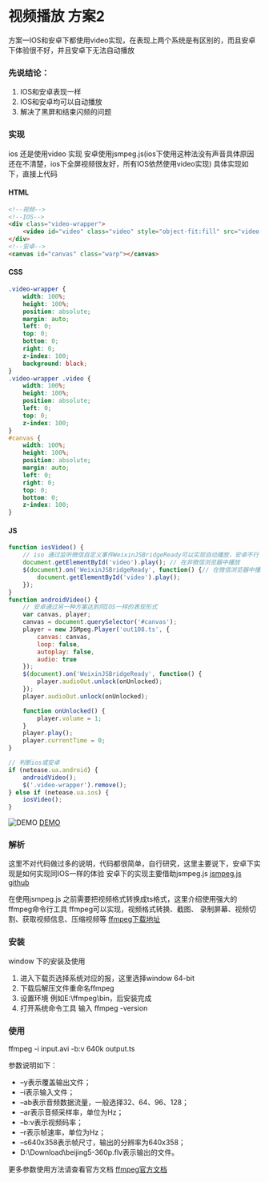 # 视频播放 方案2

方案一IOS和安卓下都使用video实现，在表现上两个系统是有区别的，而且安卓下体验很不好，并且安卓下无法自动播放

### 先说结论：
1. IOS和安卓表现一样
2. IOS和安卓均可以自动播放
3. 解决了黑屏和结束闪频的问题

### 实现
ios 还是使用video 实现
安卓使用jsmpeg.js(ios下使用这种法没有声音具体原因还在不清楚，ios下全屏视频很友好，所有IOS依然使用video实现)
具体实现如下，直接上代码

#### HTML
```html
<!--视频-->
<!--IOS-->
<div class="video-wrapper">
    <video id="video" class="video" style="object-fit:fill" src="video.mp4" preload="auto" x-webkit-airplay="true" playsinline="true" webkit-playsinline="true" x5-video-player-type="h5" x5-video-player-fullscreen="true"></video>        
</div>
<!--安卓-->
<canvas id="canvas" class="warp"></canvas>
```
#### CSS
```css
.video-wrapper {
    width: 100%;
    height: 100%;
    position: absolute;
    margin: auto;
    left: 0;
    top: 0;
    bottom: 0;
    right: 0;
    z-index: 100;
    background: black;            
}
.video-wrapper .video {
    width: 100%;
    height: 100%;
    position: absolute;
    left: 0;
    top: 0;
    z-index: 100;            
}
#canvas {
    width: 100%;
    height: 100%;
    position: absolute;
    margin: auto;
    left: 0;
    right: 0;
    top: 0;
    bottom: 0;
    z-index: 100;
}  
```
#### JS
```js
function iosVideo() {
    // iso 通过监听微信自定义事件WeixinJSBridgeReady可以实现自动播放，安卓不行
    document.getElementById('video').play(); // 在非微信浏览器中播放
    $(document).on('WeixinJSBridgeReady', function() {// 在微信浏览器中播放
        document.getElementById('video').play();
    });    
}
function androidVideo() {
    // 安卓通过另一种方案达到同IOS一样的表现形式
    var canvas, player;
    canvas = document.querySelector('#canvas');
    player = new JSMpeg.Player('out108.ts', {
        canvas: canvas,
        loop: false,
        autoplay: false,
        audio: true
    });
    $(document).on('WeixinJSBridgeReady', function() {
        player.audioOut.unlock(onUnlocked);
    });
    player.audioOut.unlock(onUnlocked);

    function onUnlocked() {
        player.volume = 1;
    }
    player.play();
    player.currentTime = 0;                    
}

// 判断ios或安卓
if (netease.ua.android) {
    androidVideo();
    $('.video-wrapper').remove();
} else if (netease.ua.ios) {
    iosVideo();
}
```
![DEMO](https://songweir.github.io/h5s/video/videots/1525939122.png)
[DEMO](https://songweir.github.io/h5s/video/videots/index.html)

### 解析
这里不对代码做过多的说明，代码都很简单，自行研究，这里主要说下，安卓下实现是如何实现同IOS一样的体验
安卓下的实现主要借助jsmpeg.js
[jsmpeg.js github](https://github.com/phoboslab/jsmpeg)

在使用jsmpeg.js 之前需要把视频格式转换成ts格式，这里介绍使用强大的ffmpeg命令行工具
ffmpeg可以实现，视频格式转换、截图、 录制屏幕、视频切割、获取视频信息、压缩视频等
[ffmpeg下载地址](https://ffmpeg.zeranoe.com/builds/)

### 安装
window 下的安装及使用
1. 进入下载页选择系统对应的报，这里选择window 64-bit
2. 下载后解压文件重命名ffmpeg
3. 设置环境 例如E:\ffmpeg\bin，后安装完成
4. 打开系统命令工具 输入 ffmpeg -version

### 使用
ffmpeg -i input.avi -b:v 640k output.ts 

参数说明如下：
- –y表示覆盖输出文件；
- –i表示输入文件；
- –ab表示音频数据流量，一般选择32、64、96、128；
- –ar表示音频采样率，单位为Hz；
- –b:v表示视频码率；
- –r表示帧速率，单位为Hz；
- –s640x358表示帧尺寸，输出的分辨率为640x358；
- D:\Download\beijing5-360p.flv表示输出的文件。 

更多参数使用方法请查看官方文档
[ffmpeg官方文档](https://link.jianshu.com/?t=http://ffmpeg.org/documentation.html)
